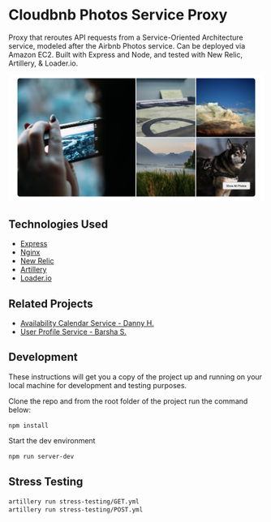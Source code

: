 # Cloudbnb Photos Service Proxy

Proxy that reroutes API requests from a Service-Oriented Architecture service, modeled after the Airbnb Photos service. Can be deployed via Amazon EC2. Built with Express and Node, and tested with New Relic, Artillery, & Loader.io.

![screenshot](./screenshot.png)

## Technologies Used

* [Express](http://expressjs.com/)
* [Nginx](https://www.nginx.com/)
* [New Relic](https://newrelic.com/)
* [Artillery](https://artillery.io/)
* [Loader.io](https://loader.io/)

## Related Projects

- [Availability Calendar Service - Danny H.](https://github.com/sdc-jackson/availability-service)
- [User Profile Service - Barsha S.](https://github.com/sdc-jackson/user-service)

## Development

These instructions will get you a copy of the project up and running on your local machine for development and testing purposes.

Clone the repo and from the root folder of the project run the command below:
```
npm install
```

Start the dev environment
```sh
npm run server-dev
```

## Stress Testing
```sh
artillery run stress-testing/GET.yml
artillery run stress-testing/POST.yml
```